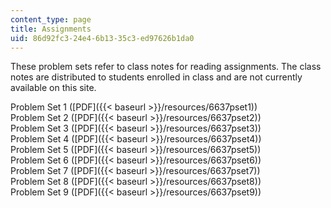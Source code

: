```yaml
---
content_type: page
title: Assignments
uid: 86d92fc3-24e4-6b13-35c3-ed97626b1da0
---
```


These problem sets refer to class notes for reading assignments. The class notes are distributed to students enrolled in class and are not currently available on this site.

Problem Set 1 ([PDF]({{< baseurl >}}/resources/6637pset1))  
Problem Set 2 ([PDF]({{< baseurl >}}/resources/6637pset2))  
Problem Set 3 ([PDF]({{< baseurl >}}/resources/6637pset3))  
Problem Set 4 ([PDF]({{< baseurl >}}/resources/6637pset4))  
Problem Set 5 ([PDF]({{< baseurl >}}/resources/6637pset5))  
Problem Set 6 ([PDF]({{< baseurl >}}/resources/6637pset6))  
Problem Set 7 ([PDF]({{< baseurl >}}/resources/6637pset7))  
Problem Set 8 ([PDF]({{< baseurl >}}/resources/6637pset8))  
Problem Set 9 ([PDF]({{< baseurl >}}/resources/6637pset9))
